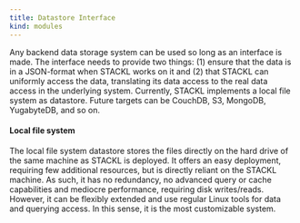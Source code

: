 ```yaml
---
title: Datastore Interface
kind: modules
---
```


Any backend data storage system can be used so long as an interface is made.
The interface needs to provide two things: (1) ensure that the data is in a JSON-format when STACKL works on it and (2) that STACKL can uniformly access the data, translating its data access to the real data access in the underlying system.
Currently, STACKL implements a local file system as datastore.
Future targets can be CouchDB, S3, MongoDB, YugabyteDB, and so on.

#### Local file system

The local file system datastore stores the files directly on the hard drive of the same machine as STACKL is deployed.
It offers an easy deployment, requiring few additional resources, but is directly reliant on the STACKL machine.
As such, it has no redundancy, no advanced query or cache capabilities and mediocre performance, requiring disk writes/reads.
However, it can be flexibly extended and use regular Linux tools for data and querying access.
In this sense, it is the most customizable system.
